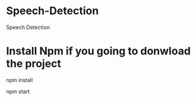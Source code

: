 # Speech-Detection
Speech Detection 

# Install Npm if you going to donwload the project

npm install

npm start 

